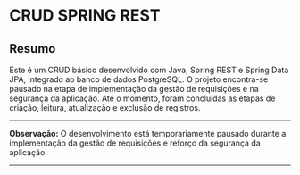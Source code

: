 # CRUD SPRING REST

## Resumo
Este é um CRUD básico desenvolvido com Java, Spring REST e Spring Data JPA, integrado ao banco de dados PostgreSQL. O projeto encontra-se pausado na etapa de implementação da gestão de requisições e na segurança da aplicação. Até o momento, foram concluídas as etapas de criação, leitura, atualização e exclusão de registros.

---

**Observação:**
O desenvolvimento está temporariamente pausado durante a implementação da gestão de requisições e reforço da segurança da aplicação.

---
